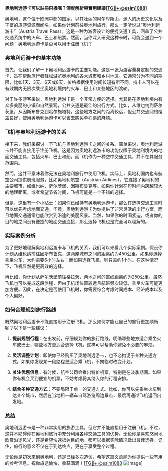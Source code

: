 **奥地利远游卡可以註冊飛機嗎？深度解析與實用建議[[TG💪+ @esim1088](https://t.me/s/esim1088)]**

奥地利，这个位于欧洲中部的国家，以其壮丽的阿尔卑斯山、迷人的历史文化以及丰富的旅游资源而闻名。如果你计划前往奥地利旅行，那么一定听说过“奥地利远游卡”（Austria Travel Pass）。这是一种为游客设计的便捷交通工具，涵盖了公共交通系统中的火车、巴士和船票。然而，当你深入研究这种卡时，可能会遇到一个问题：奥地利远游卡是否可以用于注册飞机？

### 奥地利远游卡的基本功能

首先，让我们了解一下奥地利远游卡的主要功能。这是一张为游客量身定制的交通卡，旨在帮助旅行者轻松游览奥地利的各大城市和乡村地区。它通常分为不同的期限，比如1天、3天、6天或8天，价格根据使用时间长短有所不同。持卡人可以在有效期内无限次乘坐奥地利境内的火车、巴士和某些地区的渡轮。

对于许多游客来说，奥地利远游卡是一个非常方便的选择。尤其是在奥地利境内有众多美丽的小镇和自然景观，公共交通是最佳的出行方式。比如，从维也纳到萨尔茨堡，从因斯布鲁克到哈尔施塔特，这些地方之间的距离较远，但公共交通网络覆盖良好，使用奥地利远游卡可以省去购买单程票的麻烦。

### 飞机与奥地利远游卡的关系

接下来，我们来探讨一下飞机与奥地利远游卡之间的关系。简单来说，奥地利远游卡并不能直接用于注册飞机。这是因为奥地利远游卡的功能仅限于奥地利境内的地面交通工具，包括火车、巴士和船。而飞机作为一种空中交通工具，并不在其服务范围内。

然而，这并不意味着你无法在奥地利旅行中使用飞机。实际上，奥地利国内也有航空公司提供航班服务，比如奥地利航空（Austrian Airlines），它连接了奥地利的主要城市，如维也纳、萨尔茨堡、因斯布鲁克等。如果你计划在短时间内跨越较大的地理距离，或者希望节省时间，飞机可能是一个不错的选择。

但是，这里有一个小贴士：如果你已经持有奥地利远游卡，那么在选择交通工具时可以优先考虑地面交通。毕竟，奥地利远游卡为你提供了非常灵活的出行方案，而且地面交通通常也能欣赏到沿途的美丽风景。当然，如果你的时间紧迫，或者你的目的地之间没有便捷的地面交通连接，那么选择飞机也是完全可以理解的。

### 实际案例分析

为了更好地理解奥地利远游卡与飞机的关系，我们可以来看几个实际案例。假设你计划从维也纳前往因斯布鲁克，这两座城市之间的距离约为450公里。如果你选择乘坐火车，大约需要6小时左右；而如果选择飞机，则只需约1小时。在这种情况下，飞机显然是更高效的选择。

再比如，你计划从萨尔茨堡前往格拉茨，两地之间的直线距离约为250公里。虽然飞机也可以完成这段旅程，但由于机场位置较远且航班频次较低，乘坐火车可能更加方便。因此，在决定是否使用飞机时，你需要综合考虑时间成本、经济成本以及个人偏好。

### 如何合理规划旅行路线

既然奥地利远游卡不能直接用于注册飞机，那么如何才能让自己的旅行更加顺畅呢？以下是一些建议：

1. **提前规划行程**：在出发前，仔细规划你的旅行路线，明确哪些地方适合乘坐火车或巴士，哪些地方更适合选择飞机。这样可以帮助你避免不必要的麻烦。
   
2. **灵活调整计划**：即使你已经购买了奥地利远游卡，也不必拘泥于某种交通方式。如果你发现某一段路程更适合乘飞机，不妨临时改变计划。

3. **关注优惠信息**：有时候，航空公司会推出特价机票，特别是在淡季期间。如果你有机会买到便宜的机票，不妨考虑将其纳入你的行程安排。

4. **结合多种交通方式**：不要局限于单一的交通方式。比如，你可以先乘坐火车到达某个城市，然后在当地租一辆车自驾游览周边景点，最后再通过飞机返回出发地。

### 总结

奥地利远游卡是一种非常实用的旅游工具，但它并不能直接用于注册飞机。不过，这并不妨碍你在奥地利旅行中充分利用各种交通工具的优势。无论你是喜欢悠闲地欣赏沿途风光，还是希望快速抵达目的地，都可以根据实际情况做出最佳选择。记住，旅行的意义不仅在于到达终点，更在于享受整个过程。

无论你是初次来到奥地利，还是已经多次造访，希望这篇文章能为你提供一些有用的参考信息。祝你旅途愉快，收获满满！[[TG💪+ @esim1088](https://t.me/s/esim1088) ![Image](https://i.postimg.cc/4NQfJmqS/Snipaste-2025-05-13-00-14-12.png)]